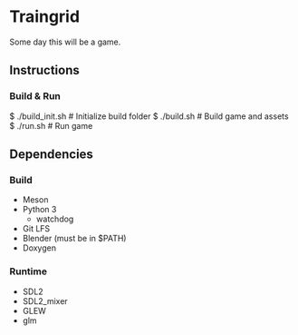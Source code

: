 # Traingrid

Some day this will be a game.

## Instructions

### Build & Run

  $ ./build_init.sh   # Initialize build folder
  $ ./build.sh        # Build game and assets
  $ ./run.sh          # Run game

## Dependencies

### Build

- Meson
- Python 3
  - watchdog
- Git LFS
- Blender (must be in $PATH)
- Doxygen

### Runtime

- SDL2
- SDL2_mixer
- GLEW
- glm
